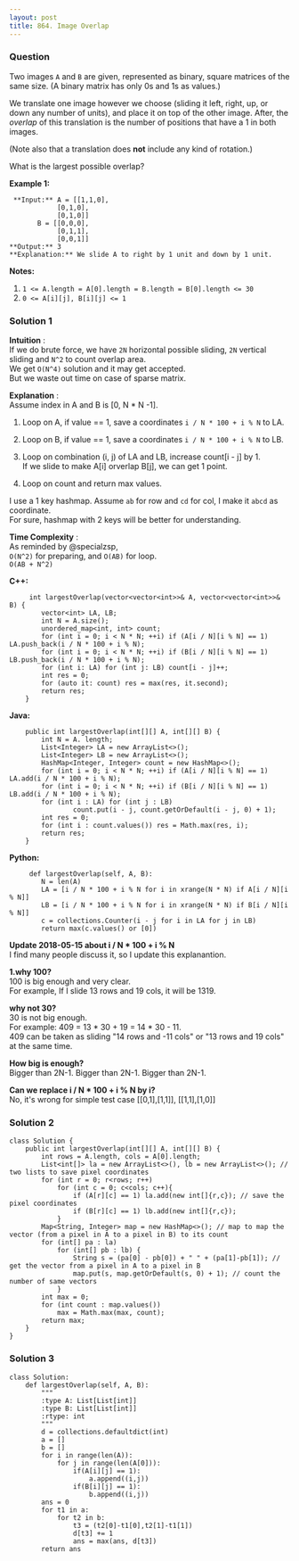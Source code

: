 ```yaml
---
layout: post
title: 864. Image Overlap
---
```

### Question
Two images `A` and `B` are given, represented as binary, square matrices of
the same size.  (A binary matrix has only 0s and 1s as values.)

We translate one image however we choose (sliding it left, right, up, or down
any number of units), and place it on top of the other image.  After, the
_overlap_ of this translation is the number of positions that have a 1 in both
images.

(Note also that a translation does **not** include any kind of rotation.)

What is the largest possible overlap?

 **Example 1:**

    
    
     **Input:** A = [[1,1,0],
                [0,1,0],
                [0,1,0]]
           B = [[0,0,0],
                [0,1,1],
                [0,0,1]]
    **Output:** 3
    **Explanation:** We slide A to right by 1 unit and down by 1 unit.

 **Notes:**  

  1. `1 <= A.length = A[0].length = B.length = B[0].length <= 30`
  2. `0 <= A[i][j], B[i][j] <= 1`

### Solution 1
 **Intuition** :  
If we do brute force, we have `2N` horizontal possible sliding, `2N` vertical
sliding and `N^2` to count overlap area.  
We get `O(N^4)` solution and it may get accepted.  
But we waste out time on case of sparse matrix.

 **Explanation** :  
Assume index in A and B is [0, N * N -1].

  1. Loop on A, if value == 1, save a coordinates `i / N * 100 + i % N` to LA.
  2. Loop on B, if value == 1, save a coordinates `i / N * 100 + i % N` to LB.
  3. Loop on combination (i, j) of LA and LB, increase count[i - j] by 1.  
If we slide to make A[i] orverlap B[j], we can get 1 point.

  4. Loop on count and return max values.

I use a 1 key hashmap. Assume `ab` for row and `cd` for col, I make it `abcd`
as coordinate.  
For sure, hashmap with 2 keys will be better for understanding.

 **Time Complexity** :  
As reminded by @specialzsp,  
`O(N^2)` for preparing, and `O(AB)` for loop.  
`O(AB + N^2)`

 **C++:**

    
    
         int largestOverlap(vector<vector<int>>& A, vector<vector<int>>& B) {
            vector<int> LA, LB;
            int N = A.size();
            unordered_map<int, int> count;
            for (int i = 0; i < N * N; ++i) if (A[i / N][i % N] == 1) LA.push_back(i / N * 100 + i % N);
            for (int i = 0; i < N * N; ++i) if (B[i / N][i % N] == 1) LB.push_back(i / N * 100 + i % N);
            for (int i: LA) for (int j: LB) count[i - j]++;
            int res = 0;
            for (auto it: count) res = max(res, it.second);
            return res;
        }
    

**Java:**

    
    
        public int largestOverlap(int[][] A, int[][] B) {
            int N = A. length;
            List<Integer> LA = new ArrayList<>();
            List<Integer> LB = new ArrayList<>();
            HashMap<Integer, Integer> count = new HashMap<>();
            for (int i = 0; i < N * N; ++i) if (A[i / N][i % N] == 1) LA.add(i / N * 100 + i % N);
            for (int i = 0; i < N * N; ++i) if (B[i / N][i % N] == 1) LB.add(i / N * 100 + i % N);
            for (int i : LA) for (int j : LB)
                    count.put(i - j, count.getOrDefault(i - j, 0) + 1);
            int res = 0;
            for (int i : count.values()) res = Math.max(res, i);
            return res;
        }
    

**Python:**

    
    
         def largestOverlap(self, A, B):
            N = len(A)
            LA = [i / N * 100 + i % N for i in xrange(N * N) if A[i / N][i % N]]
            LB = [i / N * 100 + i % N for i in xrange(N * N) if B[i / N][i % N]]
            c = collections.Counter(i - j for i in LA for j in LB)
            return max(c.values() or [0])
    

**Update 2018-05-15 about i / N * 100 + i % N**  
I find many people discuss it, so I update this explanantion.

 **1.why 100?**  
100 is big enough and very clear.  
For example, If I slide 13 rows and 19 cols, it will be 1319.

 **why not 30?**  
30 is not big enough.  
For example: 409 = 13 * 30 + 19 = 14 * 30 - 11.  
409 can be taken as sliding "14 rows and -11 cols" or "13 rows and 19 cols" at
the same time.

 **How big is enough?**  
Bigger than 2N-1. Bigger than 2N-1. Bigger than 2N-1.

 **Can we replace i / N * 100 + i % N by i?**  
No, it's wrong for simple test case [[0,1],[1,1]], [[1,1],[1,0]]


### Solution 2
    
    
    class Solution {
        public int largestOverlap(int[][] A, int[][] B) {
            int rows = A.length, cols = A[0].length;
            List<int[]> la = new ArrayList<>(), lb = new ArrayList<>(); // two lists to save pixel coordinates
            for (int r = 0; r<rows; r++)
                for (int c = 0; c<cols; c++){
                    if (A[r][c] == 1) la.add(new int[]{r,c}); // save the pixel coordinates
                    if (B[r][c] == 1) lb.add(new int[]{r,c});
                }
            Map<String, Integer> map = new HashMap<>(); // map to map the vector (from a pixel in A to a pixel in B) to its count
            for (int[] pa : la)
                for (int[] pb : lb) {
                    String s = (pa[0] - pb[0]) + " " + (pa[1]-pb[1]); // get the vector from a pixel in A to a pixel in B
                    map.put(s, map.getOrDefault(s, 0) + 1); // count the number of same vectors
                }
            int max = 0;
            for (int count : map.values())
                max = Math.max(max, count);
            return max;
        }
    }
    


### Solution 3
    
    
    class Solution:
        def largestOverlap(self, A, B):
            """
            :type A: List[List[int]]
            :type B: List[List[int]]
            :rtype: int
            """
            d = collections.defaultdict(int)
            a = []
            b = []
            for i in range(len(A)):
                for j in range(len(A[0])):
                    if(A[i][j] == 1):
                        a.append((i,j))
                    if(B[i][j] == 1):
                        b.append((i,j))
            ans = 0
            for t1 in a:
                for t2 in b:
                    t3 = (t2[0]-t1[0],t2[1]-t1[1])
                    d[t3] += 1
                    ans = max(ans, d[t3])
            return ans
    



